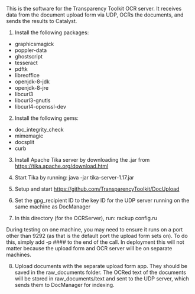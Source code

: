 This is the software for the Transparency Toolkit OCR server. It receives data
from the document upload form via UDP, OCRs the documents, and sends the
results to Catalyst.

1. Install the following packages:
* graphicsmagick
* poppler-data
* ghostscript
* tesseract
* pdftk
* libreoffice
* openjdk-8-jdk
* openjdk-8-jre
* libcurl3
* libcurl3-gnutls
* libcurl4-openssl-dev

2. Install the following gems:
* doc_integrity_check
* mimemagic
* docsplit
* curb

3. Install Apache Tika server by downloading the .jar from
https://tika.apache.org/download.html

4. Start Tika by running: java -jar tika-server-1.17.jar

5. Setup and start https://github.com/TransparencyToolkit/DocUpload

6. Set the gpg_recipient ID to the key ID for the UDP server running on the
same machine as DocManager

7. In this directory (for the OCRServer), run: rackup config.ru

During testing on one machine, you may need to ensure it runs on a port other
than 9292 (as that is the default port the upload form sets on). To do this,
simply add -p #### to the end of the call. In deployment this will not matter
because the upload form and OCR server will be on separate machines.

8. Upload documents with the separate upload form app. They should be saved in
the raw_documents folder. The OCRed text of the documents will be stored in
raw_documents/text and sent to the UDP server, which sends them to DocManager
for indexing.

